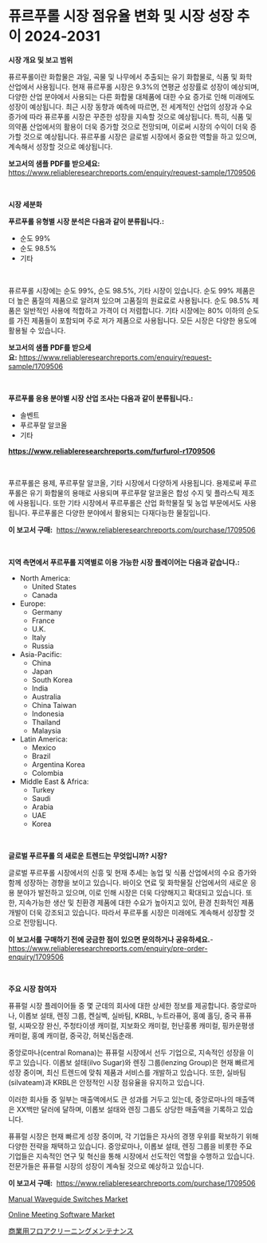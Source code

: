 <p><h1>퓨르푸롤 시장 점유율 변화 및 시장 성장 추이 2024-2031</h1></p><p><strong>시장 개요 및 보고 범위</strong></p>
<p><p>퓨르푸롤이란 화합물은 과일, 곡물 및 나무에서 추출되는 유기 화합물로, 식품 및 화학 산업에서 사용됩니다. 현재 퓨르푸롤 시장은 9.3%의 연평균 성장률로 성장이 예상되며, 다양한 산업 분야에서 사용되는 다른 화합물 대체품에 대한 수요 증가로 인해 미래에도 성장이 예상됩니다. 최근 시장 동향과 예측에 따르면, 전 세계적인 산업의 성장과 수요 증가에 따라 퓨르푸롤 시장은 꾸준한 성장을 지속할 것으로 예상됩니다. 특히, 식품 및 의약품 산업에서의 활용이 더욱 증가할 것으로 전망되며, 이로써 시장의 수익이 더욱 증가할 것으로 예상됩니다. 퓨르푸롤 시장은 글로벌 시장에서 중요한 역할을 하고 있으며, 계속해서 성장할 것으로 예상됩니다.</p></p>
<p><strong>보고서의 샘플 PDF를 받으세요:</strong> <a href="https://www.reliableresearchreports.com/enquiry/request-sample/1709506">https://www.reliableresearchreports.com/enquiry/request-sample/1709506</a></p>
<p>&nbsp;</p>
<p><strong>시장 세분화</strong></p>
<p><strong>푸르푸롤 유형별 시장 분석은 다음과 같이 분류됩니다.:</strong></p>
<p><ul><li>순도 99%</li><li>순도 98.5%</li><li>기타</li></ul></p>
<p>&nbsp;</p>
<p><p>퓨르푸롤 시장에는 순도 99%, 순도 98.5%, 기타 시장이 있습니다. 순도 99% 제품은 더 높은 품질의 제품으로 알려져 있으며 고품질의 원료료로 사용됩니다. 순도 98.5% 제품은 일반적인 사용에 적합하고 가격이 더 저렴합니다. 기타 시장에는 80% 이하의 순도를 가진 제품들이 포함되며 주로 저가 제품으로 사용됩니다. 모든 시장은 다양한 용도에 활용될 수 있습니다.</p></p>
<p><strong>보고서의 샘플 PDF를 받으세요:</strong>&nbsp;<a href="https://www.reliableresearchreports.com/enquiry/request-sample/1709506">https://www.reliableresearchreports.com/enquiry/request-sample/1709506</a></p>
<p>&nbsp;</p>
<p><strong> 푸르푸롤 응용 분야별 시장 산업 조사는 다음과 같이 분류됩니다.:</strong></p>
<p><ul><li>솔벤트</li><li>푸르푸랄 알코올</li><li>기타</li></ul></p>
<p><strong><a href="https://www.reliableresearchreports.com/furfurol-r1709506">https://www.reliableresearchreports.com/furfurol-r1709506</a></strong></p>
<p>&nbsp;</p>
<p><p>푸르푸롤은 용제, 푸르푸랄 알코올, 기타 시장에서 다양하게 사용됩니다. 용제로써 푸르푸롤은 유기 화합물의 용매로 사용되며 푸르푸랄 알코올은 합성 수지 및 플라스틱 제조에 사용됩니다. 또한 기타 시장에서 푸르푸롤은 산업 화학물질 및 농업 부문에서도 사용됩니다. 푸르푸롤은 다양한 분야에서 활용되는 다재다능한 물질입니다.</p></p>
<p><strong>이 보고서 구매:</strong>&nbsp; <a href="https://www.reliableresearchreports.com/purchase/1709506">https://www.reliableresearchreports.com/purchase/1709506</a></p>
<p>&nbsp;</p>
<p><strong>지역 측면에서 푸르푸롤 지역별로 이용 가능한 시장 플레이어는 다음과 같습니다.:</strong></p>
<p><ul>
    <li>
        North America:
        <ul>
            <li>United States</li>
            <li>Canada</li>
        </ul>
    </li>
    <li>
        Europe:
        <ul>
            <li>Germany</li>
            <li>France</li>
            <li>U.K.</li>
            <li>Italy</li>
            <li>Russia</li>
        </ul>
    </li>
    <li>
        Asia-Pacific:
        <ul>
            <li>China</li>
            <li>Japan</li>
            <li>South Korea</li>
            <li>India</li>
            <li>Australia</li>
            <li>China Taiwan</li>
            <li>Indonesia</li>
            <li>Thailand</li>
            <li>Malaysia</li>
        </ul>
    </li>
    <li>
        Latin America:
        <ul>
            <li>Mexico</li>
            <li>Brazil</li>
            <li>Argentina Korea</li>
            <li>Colombia</li>
        </ul>
    </li>
    <li>
        Middle East & Africa:
        <ul>
            <li>Turkey</li>
            <li>Saudi</li>
            <li>Arabia</li>
            <li>UAE</li>
            <li>Korea</li>
        </ul>
    </li>
    </ul></p>
<p>&nbsp;</p>
<p><strong>글로벌 푸르푸롤 의 새로운 트렌드는 무엇입니까? 시장?</strong></p>
<p><p>글로벌 푸르푸롤 시장에서의 신흥 및 현재 추세는 농업 및 식품 산업에서의 수요 증가와 함께 성장하는 경향을 보이고 있습니다. 바이오 연료 및 화학물질 산업에서의 새로운 응용 분야가 발전하고 있으며, 이로 인해 시장은 더욱 다양해지고 확대되고 있습니다. 또한, 지속가능한 생산 및 친환경 제품에 대한 수요가 높아지고 있어, 환경 친화적인 제품 개발이 더욱 강조되고 있습니다. 따라서 푸르푸롤 시장은 미래에도 계속해서 성장할 것으로 전망됩니다.</p></p>
<p><strong>이 보고서를 구매하기 전에 궁금한 점이 있으면 문의하거나 공유하세요.</strong>- <a href="https://www.reliableresearchreports.com/enquiry/pre-order-enquiry/1709506">https://www.reliableresearchreports.com/enquiry/pre-order-enquiry/1709506</a></p>
<p>&nbsp;</p>
<p><strong>주요 시장 참여자</strong></p>
<p><p>퓨퓨럴 시장 플레이어들 중 몇 군데의 회사에 대한 상세한 정보를 제공합니다. 중앙로마나, 이롭보 설태, 렌징 그룹, 켄실벡, 실바팀, KRBL, 누트라퓨어, 홍예 홀딩, 중국 퓨퓨럴, 시짜오장 완신, 주청타이생 캐미컬, 지보화오 캐미컬, 헌난훙롱 캐미컬, 핑카운평생 캐미컬, 홍예 캐미컬, 중국강, 허북신돕춘래.</p><p>중앙로마나(central Romana)는 퓨퓨럴 시장에서 선두 기업으로, 지속적인 성장을 이루고 있습니다. 이롭보 설태(ilvo Sugar)와 렌징 그룹(lenzing Group)은 현재 빠르게 성장 중이며, 최신 트렌드에 맞춰 제품과 서비스를 개발하고 있습니다. 또한, 실바팀(silvateam)과 KRBL은 안정적인 시장 점유율을 유지하고 있습니다.</p><p>이러한 회사들 중 일부는 매출액에서도 큰 성과를 거두고 있는데, 중앙로마나의 매출액은 XX백만 달러에 달하며, 이롭보 설태와 렌징 그룹도 상당한 매출액을 기록하고 있습니다.</p><p>퓨퓨럴 시장은 현재 빠르게 성장 중이며, 각 기업들은 자사의 경쟁 우위를 확보하기 위해 다양한 전략을 채택하고 있습니다. 중앙로마나, 이롭보 설태, 렌징 그룹을 비롯한 주요 기업들은 지속적인 연구 및 혁신을 통해 시장에서 선도적인 역할을 수행하고 있습니다. 전문가들은 퓨퓨럴 시장의 성장이 계속될 것으로 예상하고 있습니다.</p></p>
<p><strong>이 보고서 구매:</strong>&nbsp;&nbsp;<a href="https://www.reliableresearchreports.com/purchase/1709506">https://www.reliableresearchreports.com/purchase/1709506</a></p>
<p><p><a href="https://full-wildebeest-80b.notion.site/Manual-Waveguide-Switches-Market-Outlook-Industry-Overview-and-Forecast-2024-to-2031-f9ba026f7d9247189f07875c08b50c05">Manual Waveguide Switches Market</a></p><p><a href="https://github.com/okotobwrhuteie/Market-Research-Report-List-2/blob/main/online-meeting-software-market.md">Online Meeting Software Market</a></p><p><a href="https://github.com/SarahFahey88/Market-Research-Report-List-1/blob/main/502649625395.md">商業用フロアクリーニングメンテナンス</a></p></p>